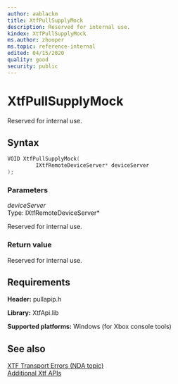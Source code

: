 ```yaml
---
author: aablackm
title: XtfPullSupplyMock
description: Reserved for internal use.
kindex: XtfPullSupplyMock
ms.author: zhooper
ms.topic: reference-internal
edited: 04/15/2020
quality: good
security: public
---
```


# XtfPullSupplyMock
  
Reserved for internal use.  
  
<a id="syntaxSection"></a>
  
## Syntax
  
```cpp
VOID XtfPullSupplyMock(
         IXtfRemoteDeviceServer* deviceServer
);
```
  
<a id="parametersSection"></a>
  
### Parameters
  
*deviceServer*  
Type: IXtfRemoteDeviceServer*  
  
Reserved for internal use.  
  
<a id="retvalSection"></a>
  
### Return value
  
Reserved for internal use.  
  
<a id="requirementsSection"></a>
  
## Requirements
  
**Header:** pullapip.h  
  
**Library:** XtfApi.lib  
  
**Supported platforms:** Windows (for Xbox console tools)  
  
<a id="seealsoSection"></a>
  
## See also  
  
[XTF Transport Errors (NDA topic)](../../../../../tools-console/xbox-tools-and-apis/commandlinetools/xtf-transport-errors.md)  
[Additional Xtf APIs](../atoc-xtfapi.md)  
  